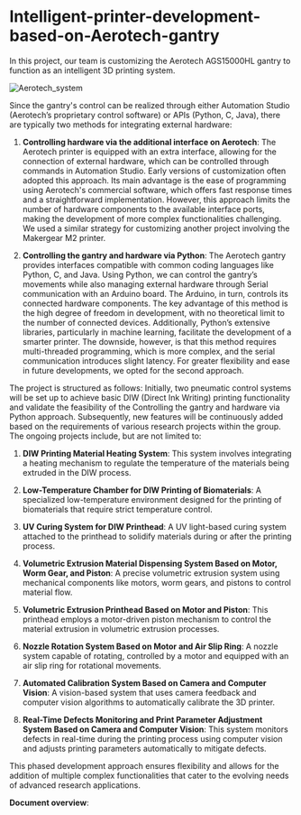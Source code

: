 # Intelligent-printer-development-based-on-Aerotech-gantry
In this project, our team is customizing the Aerotech AGS15000HL gantry to function as an intelligent 3D printing system.

![Aerotech_system](https://github.com/user-attachments/assets/c9f76d6c-af07-4c69-898e-6fa56399767d)

Since the gantry's control can be realized through either Automation Studio (Aerotech’s proprietary control software) or APIs (Python, C, Java), there are typically two methods for integrating external hardware:

1. **Controlling hardware via the additional interface on Aerotech**: The Aerotech printer is equipped with an extra interface, allowing for the connection of external hardware, which can be controlled through commands in Automation Studio. Early versions of customization often adopted this approach. Its main advantage is the ease of programming using Aerotech's commercial software, which offers fast response times and a straightforward implementation. However, this approach limits the number of hardware components to the available interface ports, making the development of more complex functionalities challenging. We used a similar strategy for customizing another project involving the Makergear M2 printer.

2. **Controlling the gantry and hardware via Python**: The Aerotech gantry provides interfaces compatible with common coding languages like Python, C, and Java. Using Python, we can control the gantry’s movements while also managing external hardware through Serial communication with an Arduino board. The Arduino, in turn, controls its connected hardware components. The key advantage of this method is the high degree of freedom in development, with no theoretical limit to the number of connected devices. Additionally, Python’s extensive libraries, particularly in machine learning, facilitate the development of a smarter printer. The downside, however, is that this method requires multi-threaded programming, which is more complex, and the serial communication introduces slight latency. For greater flexibility and ease in future developments, we opted for the second approach.

The project is structured as follows: Initially, two pneumatic control systems will be set up to achieve basic DIW (Direct Ink Writing) printing functionality and validate the feasibility of the Controlling the gantry and hardware via Python approach. Subsequently, new features will be continuously added based on the requirements of various research projects within the group. The ongoing projects include, but are not limited to:

1. **DIW Printing Material Heating System**: This system involves integrating a heating mechanism to regulate the temperature of the materials being extruded in the DIW process.

2. **Low-Temperature Chamber for DIW Printing of Biomaterials**: A specialized low-temperature environment designed for the printing of biomaterials that require strict temperature control.

3. **UV Curing System for DIW Printhead**: A UV light-based curing system attached to the printhead to solidify materials during or after the printing process.

4. **Volumetric Extrusion Material Dispensing System Based on Motor, Worm Gear, and Piston**: A precise volumetric extrusion system using mechanical components like motors, worm gears, and pistons to control material flow.

5. **Volumetric Extrusion Printhead Based on Motor and Piston**: This printhead employs a motor-driven piston mechanism to control the material extrusion in volumetric extrusion processes.

6. **Nozzle Rotation System Based on Motor and Air Slip Ring**: A nozzle system capable of rotating, controlled by a motor and equipped with an air slip ring for rotational movements.

7. **Automated Calibration System Based on Camera and Computer Vision**: A vision-based system that uses camera feedback and computer vision algorithms to automatically calibrate the 3D printer.

8. **Real-Time Defects Monitoring and Print Parameter Adjustment System Based on Camera and Computer Vision**: This system monitors defects in real-time during the printing process using computer vision and adjusts printing parameters automatically to mitigate defects.

This phased development approach ensures flexibility and allows for the addition of multiple complex functionalities that cater to the evolving needs of advanced research applications.

**Document overview**:

